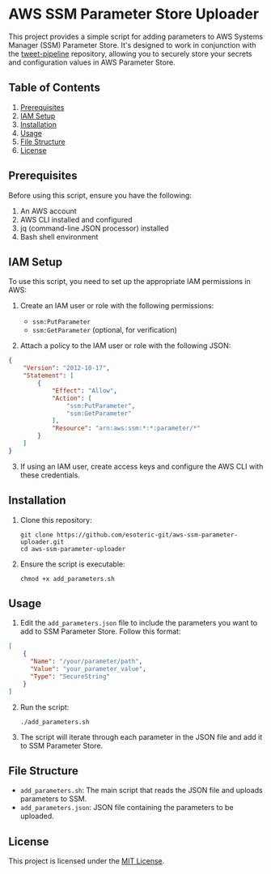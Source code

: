 # AWS SSM Parameter Store Uploader

This project provides a simple script for adding parameters to AWS Systems Manager (SSM) Parameter Store. It's designed to work in conjunction with the [tweet-pipeline](https://github.com/esoteric-git/tweet-pipeline) repository, allowing you to securely store your secrets and configuration values in AWS Parameter Store.

## Table of Contents

1. [Prerequisites](#prerequisites)
2. [IAM Setup](#iam-setup)
3. [Installation](#installation)
4. [Usage](#usage)
5. [File Structure](#file-structure)
6. [License](#license)

## Prerequisites

Before using this script, ensure you have the following:

1. An AWS account
2. AWS CLI installed and configured
3. jq (command-line JSON processor) installed
4. Bash shell environment

## IAM Setup

To use this script, you need to set up the appropriate IAM permissions in AWS:

1. Create an IAM user or role with the following permissions:
   - `ssm:PutParameter`
   - `ssm:GetParameter` (optional, for verification)

2. Attach a policy to the IAM user or role with the following JSON:

```json
{
    "Version": "2012-10-17",
    "Statement": [
        {
            "Effect": "Allow",
            "Action": [
                "ssm:PutParameter",
                "ssm:GetParameter"
            ],
            "Resource": "arn:aws:ssm:*:*:parameter/*"
        }
    ]
}
```

3. If using an IAM user, create access keys and configure the AWS CLI with these credentials.

## Installation

1. Clone this repository:
   ```
   git clone https://github.com/esoteric-git/aws-ssm-parameter-uploader.git
   cd aws-ssm-parameter-uploader
   ```

2. Ensure the script is executable:
   ```
   chmod +x add_parameters.sh
   ```

## Usage

1. Edit the `add_parameters.json` file to include the parameters you want to add to SSM Parameter Store. Follow this format:

```json
[
    {
      "Name": "/your/parameter/path",
      "Value": "your_parameter_value",
      "Type": "SecureString"
    }
]
```

2. Run the script:
   ```
   ./add_parameters.sh
   ```

3. The script will iterate through each parameter in the JSON file and add it to SSM Parameter Store.

## File Structure

- `add_parameters.sh`: The main script that reads the JSON file and uploads parameters to SSM.
- `add_parameters.json`: JSON file containing the parameters to be uploaded.

## License

This project is licensed under the [MIT License](LICENSE).
